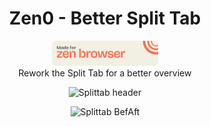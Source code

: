 <h1 align="center">
  Zen0 - Better Split Tab
</h1>

<p align="center">
  <a href="https://zen-browser.app"><img height="40" src="https://github.com/heyitszenithyt/zen-browser-badges/blob/fb14dcd72694b7176d141c774629df76af87514e/light/zen-badge-light.png"></a>
  <br>
  Rework the Split Tab for a better overview
</p>

<p align="center">
  <img src="https://github.com/user-attachments/assets/7d2bafbb-3c55-47ff-b7fe-a2b105a08292" alt="Splittab header" />
</p>


<p align="center">
  <img src="https://github.com/user-attachments/assets/4d1491ea-0620-47ea-9b9d-d819c2cf0258" alt="Splittab BefAft" />
</p>

